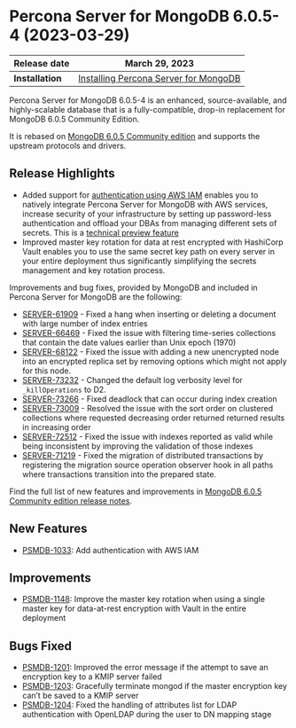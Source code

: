 # Percona Server for MongoDB 6.0.5-4 (2023-03-29)

| Release date | March 29, 2023|
|------------- | ---------------|
| **Installation** | [Installing Percona Server for MongoDB](../install/index.md) |


Percona Server for MongoDB 6.0.5-4 is an enhanced, source-available, and highly-scalable database that is a
fully-compatible, drop-in replacement for MongoDB 6.0.5 Community Edition.

It is rebased on [MongoDB 6.0.5 Community edition](https://www.mongodb.com/docs/manual/release-notes/6.0/#6.0.5---mar-13--2023) and supports the upstream protocols and drivers.

## Release Highlights

* Added support for [authentication using AWS IAM](../aws-iam.md) enables you to natively integrate Percona Server for MongoDB with AWS services, increase security of your infrastructure by setting up password-less authentication and offload your DBAs from managing different sets of secrets. This is a [technical preview feature](../glossary.md#technical-preview-feature)
* Improved master key rotation for data at rest encrypted with HashiCorp Vault enables you to use the same secret key path on every server in your entire deployment thus significantly simplifying the secrets management and key rotation process.

Improvements and bug fixes, provided by MongoDB and included in Percona Server for MongoDB are the following:

* [SERVER-61909](https://jira.mongodb.org/browse/SERVER-61909) - Fixed a hang when inserting or deleting a document with large number of index entries
* [SERVER-66469](https://jira.mongodb.org/browse/SERVER-66469) - Fixed the issue with filtering time-series collections that contain the date values earlier than Unix epoch (1970)
* [SERVER-68122](https://jira.mongodb.org/browse/SERVER-68122) - Fixed the issue with adding a new unencrypted node into an encrypted replica set by removing options which might not apply for this node.
* [SERVER-73232](https://jira.mongodb.org/browse/SERVER-73232) - Changed the default log verbosity level for `_killOperations` to D2.
* [SERVER-73266](https://jira.mongodb.org/browse/SERVER-73266) - Fixed deadlock that can occur during index creation
* [SERVER-73009](https://jira.mongodb.org/browse/SERVER-73009) - Resolved the issue with the sort order on clustered collections where requested decreasing order returned returned results in increasing order
* [SERVER-72512](https://jira.mongodb.org/browse/SERVER-72512) - Fixed the issue with indexes reported as valid while being inconsistent by improving the validation of those indexes
* [SERVER-71219](https://jira.mongodb.org/browse/SERVER-71219) - Fixed the migration of distributed transactions by registering the migration source operation observer hook in all paths where transactions transition into the prepared state.


Find the full list of new features and improvements in [MongoDB 6.0.5 Community edition release notes](https://www.mongodb.com/docs/manual/release-notes/6.0/#6.0.5---mar-13--2023).

## New Features

* [PSMDB-1033](https://jira.percona.com/browse/PSMDB-1033): Add authentication with AWS IAM


## Improvements

* [PSMDB-1148](https://jira.percona.com/browse/PSMDB-1148): Improve the master key rotation when using a single master key for data-at-rest encryption with Vault in the entire deployment


## Bugs Fixed

* [PSMDB-1201](https://jira.percona.com/browse/PSMDB-1201): Improved the error message if the attempt to save an encryption key to a KMIP server failed
* [PSMDB-1203](https://jira.percona.com/browse/PSMDB-1203): Gracefully terminate mongod if the master encryption key can’t be saved to a KMIP server
* [PSMDB-1204](https://jira.percona.com/browse/PSMDB-1204): Fixed the handling of attributes list for LDAP authentication with OpenLDAP during the user to DN mapping stage